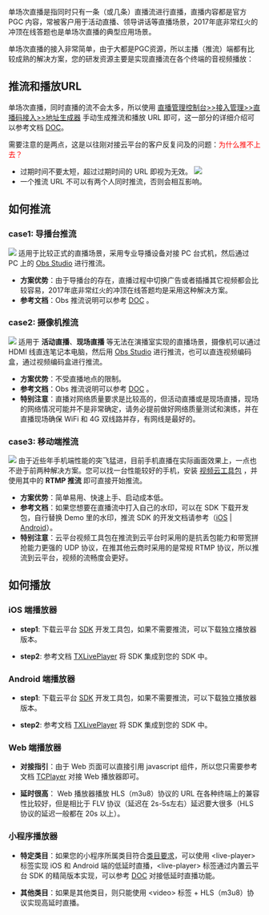 单场次直播是指同时只有一条（或几条）直播流进行直播，直播内容都是官方 PGC 内容，常被客户用于活动直播、领导讲话等直播场景，2017年底非常红火的冲顶在线答题也是单场次直播的典型应用场景。

单场次直播的接入非常简单，由于大都是PGC资源，所以主播（推流）端都有比较成熟的解决方案，您的研发资源主要是实现直播流在各个终端的音视频播放：

<h2 id="URL">推流和播放URL</h2>

单场次直播，同时直播的流不会太多，所以使用 [直播管理控制台>>接入管理>>直播码接入>>地址生成器](http://console.tce.fsphere.cn/live/livecodemanage)  手动生成推流和播放 URL 即可，这一部分的详细介绍可以参考文档 [DOC](http://tce.fsphere.cn/document/product/454/7915)。

需要注意的是两点，这是以往刚对接云平台的客户反复问及的问题：<font color='red'>为什么推不上去？</font>
- 过期时间不要太短，超过过期时间的 URL 即视为无效。
![](http://imgcache.tce.fsphere.cn/static/mc.qcloudimg.com/static/img/da82219b2d8068dc1aa1fe1d00abb6a3/image.png)
- 一个推流 URL 不可以有两个人同时推流，否则会相互影响。

<h2 id="PUSH">如何推流</h2>

<h3 id="CASE1">case1: 导播台推流</h3>

![](http://imgcache.tce.fsphere.cn/static/mc.qcloudimg.com/static/img/4fd30f06ca5c20050c1fc588ef9b5ef1/image.jpg)
适用于比较正式的直播场景，采用专业导播设备对接 PC 台式机，然后通过 PC 上的 [Obs Studio](https://obsproject.com/zh-cn) 进行推流。

- **方案优势**：由于导播台的存在，直播过程中切换广告或者插播其它视频都会比较容易，2017年底非常红火的冲顶在线答题均是采用这种解决方案。
- **参考文档**：Obs 推流说明可以参考 [DOC](http://tce.fsphere.cn/document/product/267/13460) 。

<h3 id="CASE2">case2: 摄像机推流</h3>

![](http://imgcache.tce.fsphere.cn/static/mc.qcloudimg.com/static/img/fa7f85b62138f0ac1b0a4568e98e34da/image.jpg)
适用于 **活动直播**、**现场直播** 等无法在演播室实现的直播场景，摄像机可以通过 HDMI 线直连笔记本电脑，然后用  [Obs Studio](https://obsproject.com/zh-cn) 进行推流，也可以直连视频编码盒，通过视频编码盒进行推流。
- **方案优势**：不受直播地点的限制。
- **参考文档**：Obs 推流说明可以参考 [DOC](http://tce.fsphere.cn/document/product/267/13460) 。
- **特别注意**：直播对网络质量要求是比较高的，但活动直播或是现场直播，现场的网络情况可能并不是非常确定，请务必提前做好网络质量测试和演练，并在直播现场确保 WiFi 和 4G 双线路并存，有网线是最好的。

<h3 id="CASE3">case3: 移动端推流</h3>

![](http://imgcache.tce.fsphere.cn/static/mc.qcloudimg.com/static/img/a4aa40a617b44213552a3810b97ceced/image.jpg)
由于近些年手机端性能的突飞猛进，目前手机直播在实际画面效果上，一点也不逊于前两种解决方案。您可以找一台性能较好的手机，安装 [视频云工具包](http://tce.fsphere.cn/document/product/454/6555#DE) ，并使用其中的 **RTMP 推流** 即可直接开始推流。
- **方案优势**：简单易用、快速上手、启动成本低。
- **参考文档**：如果您想要在直播流中打入自己的水印，可以在 SDK 下载开发包，自行替换 Demo 里的水印，推流 SDK 的开发文档请参考（[iOS](http://tce.fsphere.cn/document/product/454/7879) | [Android](http://tce.fsphere.cn/document/product/454/7885)）。
- **特别注意**：云平台视频工具包在推流到云平台时采用的是抗丢包能力和带宽拼抢能力更强的 UDP 协议，在推其他云商时采用的是常规 RTMP 协议，所以推流到云平台，视频的流畅度会更好。

<h2 id="PLAY">如何播放</h2>

### iOS 端播放器
- **step1**: 下载云平台 [SDK](http://tce.fsphere.cn/document/product/454/7873#iOS) 开发工具包，如果不需要推流，可以下载独立播放器版本。

- **step2**: 参考文档 [TXLivePlayer](http://tce.fsphere.cn/document/product/454/7880) 将 SDK 集成到您的 SDK 中。

### Android 端播放器
- **step1**: 下载云平台 [SDK](http://tce.fsphere.cn/document/product/454/7873#Android) 开发工具包，如果不需要推流，可以下载独立播放器版本。

- **step2**: 参考文档 [TXLivePlayer](http://tce.fsphere.cn/document/product/454/7886) 将 SDK 集成到您的 SDK 中。

### Web 端播放器
- **对接指引**：由于 Web 页面可以直接引用 javascript 组件，所以您只需要参考文档 [TCPlayer](http://tce.fsphere.cn/document/product/454/7503) 对接 Web 播放器即可。

- **延时很高**： Web 播放器播放 HLS（m3u8）协议的 URL 在各种终端上的兼容性比较好，但是相比于 FLV 协议（延迟在 2s-5s左右）延迟要大很多（HLS 协议的延迟一般都在 20s 以上）。

### 小程序播放器
- **特定类目**：如果您的小程序所属类目符合[类目要求](http://tce.fsphere.cn/document/product/454/12519#.E4.BD.BF.E7.94.A8.E9.99.90.E5.88.B6)，可以使用 &lt;live-player&gt; 标签实现 iOS 和 Android 端的低延时直播，&lt;live-player&gt; 标签通过内置云平台 SDK 的精简版本实现，可以参考 [DOC](http://tce.fsphere.cn/document/product/454/12520#.E7.9B.B4.E6.92.AD.E6.92.AD.E6.94.BE.EF.BC.88flv.E3.80.81rtmp.EF.BC.89) 对接低延时直播功能。

- **其他类目**：如果是其他类目，则只能使用 &lt;video&gt; 标签 + HLS（m3u8）协议实现高延时直播。


